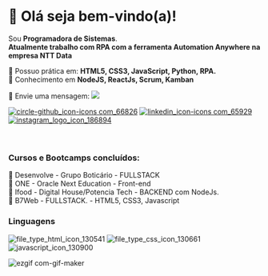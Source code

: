 ## <h1>:wave: Olá seja bem-vindo(a)!</h1>


<p>
  Sou <strong>Programadora de Sistemas</strong>.<br />
<strong>Atualmente trabalho com RPA com a ferramenta Automation Anywhere na empresa NTT Data</strong>
<p>
  🚀  Possuo prática em: <strong>HTML5, CSS3, JavaScript, Python, RPA.</strong> <br>
  🚀  Conhecimento em  <strong>NodeJS, ReactJs, Scrum, Kamban </strong>
</p>

<p> 💌 Envie uma mensagem: <a href="https://api.whatsapp.com/send?phone=5581988097313&text=Oi%2C%20sou%20Dani%20Michely%20%3B%20)%20Deixe%20sua%20mensagem!" alt="Whatsapp">
  <img src="https://img.shields.io/badge/-WhatsApp-green"/></a> </p>



<a href="https://github.com/danimichelydev">![circle-github_icon-icons com_66826](https://user-images.githubusercontent.com/82469705/126402377-385434fa-7865-471b-9803-deead7ce5627.png)</a> <a href="https://www.linkedin.com/in/dani-michely/">![linkedin_icon-icons com_65929](https://user-images.githubusercontent.com/82469705/126404092-3d71051b-4898-48c7-9e7e-2df3bc66f2a3.png)
</a> <a href="https://www.instagram.com/danielamichely/">![instagram_logo_icon_186894](https://user-images.githubusercontent.com/82469705/126404353-a56c8c1d-02e3-4d10-82aa-9ed36c5a48fd.png)
</a> 
</br></br></br>



### Cursos e Bootcamps concluídos:

📖 Desenvolve - Grupo Boticário - FULLSTACK</br>
📖 ONE - Oracle Next Education - Front-end</br>
📖 Ifood - Digital House/Potencia Tech - BACKEND com NodeJs.</br>
📖 B7Web - FULLSTACK. - HTML5, CSS3, Javascript</br>

### Linguagens

![file_type_html_icon_130541](https://user-images.githubusercontent.com/82469705/126480966-33703b46-d67a-4463-9863-cc6d518c168a.png) ![file_type_css_icon_130661](https://user-images.githubusercontent.com/82469705/126481232-6e64963d-4e63-4a64-9aab-69de29f68687.png)![javascript_icon_130900](https://user-images.githubusercontent.com/82469705/126481195-97810991-5284-4322-9664-0b99097e9929.png)



![ezgif com-gif-maker](https://user-images.githubusercontent.com/71836072/140939265-3a769bfc-e9ee-436b-8957-81d809906e1b.gif)







<!--
**danimichelydev/danimichelydev** is a ✨ _special_ ✨ repository because its `README.md` (this file) appears on your GitHub profile.

Here are some ideas to get you started:

- 🔭 I’m currently working on ...
- 🌱 I’m currently learning ...
- 👯 I’m looking to collaborate on ...
- 🤔 I’m looking for help with ...
- 💬 Ask me about ...
- 📫 How to reach me: ...
- 😄 Pronouns: ...
- ⚡ Fun fact: ...
-->
